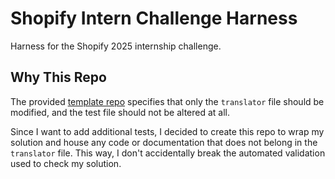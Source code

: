 # Shopify Intern Challenge Harness

Harness for the Shopify 2025 internship challenge.

## Why This Repo

The provided [template repo](https://github.com/DevDegree/eng-intern-challenge) specifies that
only the `translator` file should be modified, and the test file should not be altered at all.

Since I want to add additional tests, I decided to create this repo to wrap my solution and
house any code or documentation that does not belong in the `translator` file. This way,
I don't accidentally break the automated validation used to check my solution.

